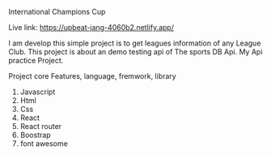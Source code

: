 International Champions Cup

Live link: https://upbeat-jang-4060b2.netlify.app/

I am develop this simple project is to get leagues information of any League Club.
This project is about an demo testing api of The sports DB Api. My Api practice Project.


Project core Features, language, fremwork, library
1. Javascript
2. Html
3. Css
4. React
5. React router
6. Boostrap
7. font awesome
